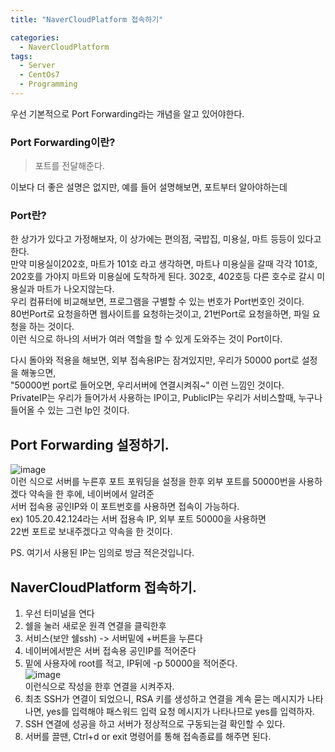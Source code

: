 ```yaml
---
title: "NaverCloudPlatform 접속하기"

categories:
  - NaverCloudPlatform
tags:
  - Server
  - CentOs7
  - Programming
---
```

우선 기본적으로 Port Forwarding라는 개념을 알고 있어야한다.
### Port Forwarding이란?
> 포트를 전달해준다.  

이보다 더 좋은 설명은 없지만, 예를 들어 설명해보면,
포트부터 알아야하는데 
### Port란?  
 한 상가가 있다고 가정해보자, 이 상가에는 편의점, 국밥집, 미용실, 마트 등등이 있다고 한다.  
만약 미용실이202호, 마트가 101호 라고 생각하면, 마트나 미용실을 갈때
각각 101호, 202호를 가야지 마트와 미용실에 도착하게 된다. 302호, 402호등 다른 호수로 갈시 미용실과 마트가 나오지않는다.  
우리 컴퓨터에 비교해보면, 프로그램을 구별할 수 있는 번호가 Port번호인 것이다.   
80번Port로 요청을하면 웹사이트를 요청하는것이고, 21번Port로 요청을하면,
파일 요청을 하는 것이다.  
이런 식으로 하나의 서버가 여러 역할을 할 수 있게 도와주는 것이 Port이다.

다시 돌아와 적용을 해보면, 외부 접속용IP는 잠겨있지만,
우리가 50000 port로 설정을 해놓으면,  
 "50000번 port로 들어오면, 우리서버에 연결시켜줘~" 이런 느낌인 것이다.  
PrivateIP는 우리가 들어가서 사용하는 IP이고,
PublicIP는 우리가 서비스할때, 누구나 들어올 수 있는 그런 Ip인 것이다.

## Port Forwarding 설정하기.
![image](https://user-images.githubusercontent.com/68246962/120784011-9a3da780-c566-11eb-83a5-c2e1ad8d6035.png)  
이런 식으로 서버를 누른후 포트 포워딩을 설정을 한후
외부 포트를 50000번을 사용하겠다 약속을 한 후에, 네이버에서 알려준  
서버 접속용 공인IP와 이 포트번호를 사용하면 접속이 가능하다.  
ex) 105.20.42.124라는 서버 접용속 IP, 외부 포트 50000을 사용하면  
22번 포트로 보내주겠다고 약속을 한 것이다.   
  
PS. 여기서 사용된 IP는 임의로 방금 적은것입니다.
## NaverCloudPlatform 접속하기.
1. 우선 터미널을 연다
2. 쉘을 눌러 새로운 원격 연결을 클릭한후
3. 서비스(보안 쉘ssh) -> 서버밑에 +버튼을 누른다
4. 네이버에서받은 서버 접속용 공인IP를 적어준다
5. 밑에 사용자에 root를 적고, IP뒤에 -p 50000을 적어준다.  
![image](https://user-images.githubusercontent.com/68246962/120785072-bbeb5e80-c567-11eb-88cb-27b4bbb99430.png)  
이런식으로 작성을 한후 연결을 시켜주자.
6. 최초 SSH가 연결이 되었으니, RSA 키를 생성하고 연결을 계속 묻는 메시지가 나타나면, yes를 입력해야 패스워드 입력 요청 메시지가 나타나므로 yes를 입력하자.
7. SSH 연결에 성공을 하고 서버가 정상적으로 구동되는걸 확인할 수 있다.
8. 서버를 끌땐, Ctrl+d or exit 명령어를 통해 접속종료를 해주면 된다.